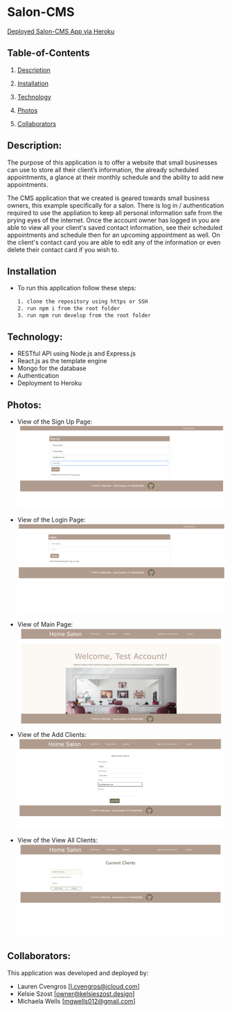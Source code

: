 # Salon-CMS
[Deployed Salon-CMS App via Heroku](https://vast-shore-74918.herokuapp.com/)

## Table-of-Contents

1. [Description](#description)

2. [Installation](#installation)

2. [Technology](#technology)

3. [Photos](#photos)

4. [Collaborators](#Collaborators)


## Description:
The purpose of this application is to offer a website that small businesses can use to store all their client’s information, the already scheduled appointments, a glance at their monthly schedule and the ability to add new appointments.

The CMS application that we created is geared towards small business owners, this example specifically for a salon. There is log in / authentication required to use the appliation to keep all personal information safe from the prying eyes of the internet. Once the account owner has logged in you are able to view all your client's saved contact information, see their scheduled appointments and schedule then for an upcoming appointment as well. On the client's contact card you are able to edit any of the information or even delete their contact card if you wish to.

## Installation 

* To run this application follow these steps:

    ```
    1. clone the repository using https or SSH
    2. run npm i from the root folder
    3. run npm run develop from the root folder
    ```

## Technology:
- RESTful API using Node.js and Express.js
- React.js as the template engine
- Mongo for the database
- Authentication
- Deployment to Heroku

## Photos:
- View of the Sign Up Page:
![Salon CMS Sign Up](./assets/SignUp.png)

- View of the Login Page:
![Salon CMS Login](./assets/LogIn.png)

- View of Main Page:
![Salon CMS ](./assets/LoggedIn-HomePage.png)

- View of the Add Clients:
![Salon CMS ](./assets/AddingClient.png)

- View of the View All Clients:
![Salon CMS ](./assets/AddedClient.png)

## Collaborators:

This application was developed and deployed by:

- Lauren Cvengros [l.cvengros@icloud.com]
- Kelsie Szost [owner@kelsieszost.design]
- Michaela Wells [mgwells012@gmail.com]